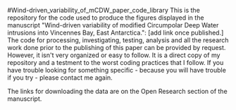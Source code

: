 #Wind-driven_variability_of_mCDW_paper_code_library
This is the repository for the code used to produce the figures displayed in the manuscript "Wind-driven variability of modified Circumpolar Deep Water intrusions into Vincennes Bay, East Antarctica.": [add link once published.]
The code for processing, investigating, testing, analysis and all the research work done prior to the publishing of this paper can be provided by request. However, it isn't very organized or easy to follow. It is a direct copy of my repository and a testment to the worst coding practices that I follow. If you have trouble looking for something specific - because you will have trouble if you try - please contact me again. 

The links for downloading the data are on the Open Research section of the manuscript.
